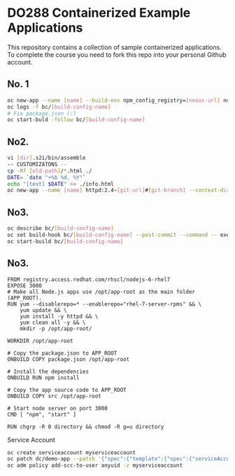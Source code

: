 # DO288 Containerized Example Applications

This repository contains a collection of sample containerized applications.  To complete the course you need to fork this repo into your personal Github account.

## No. 1

```sh
oc new-app --name [name] --build-env npm_config_registry=[nexus-url] nodejs:16-ubi8~[git-url]#[git-branch] --context-dir[git-context-dir]
oc logs -f bc/[build-config-name]
# Fix package.json (:)
oc start-buld -follow bc/[build-config-name]
```

## No2. 

```sh
vi [dir].s2i/bin/assemble
-- CUSTOMIZATONS -- 
cp -Rf [old-path]/*.html ./
DATE= `date "+%b %d, %Y"`
echo "[text] $DATE" >> ./info.html
oc new-app --name [name] httpd:2.4~[git-url]#[git-branch] --context-dir[git-context-dir]
```

## No3. 

```sh
oc describe bc/[build-config-name]
oc set build-hook bc/[build-config-name] --post-commit --command -- exec python smthg.py 
oc start-build bc/[build-config-name]
```


## No3. 

```docker
FROM registry.access.redhat.com/rhscl/nodejs-6-rhel7
EXPOSE 3000
# Make all Node.js apps use /opt/app-root as the main folder (APP_ROOT).
RUN yum --disablerepo=* --enablerepo="rhel-7-server-rpms" && \
    yum update && \
    yum install -y httpd && \
    yum clean all -y && \
    mkdir -p /opt/app-root/

WORKDIR /opt/app-root

# Copy the package.json to APP_ROOT
ONBUILD COPY package.json /opt/app-root

# Install the dependencies
ONBUILD RUN npm install

# Copy the app source code to APP_ROOT
ONBUILD COPY src /opt/app-root

# Start node server on port 3000
CMD [ "npm", "start" ]

RUN chgrp -R 0 directory && chmod -R g=u directory
```

Service Account

```sh
oc create serviceaccount myserviceaccount
oc patch dc/demo-app --patch '{"spec":{"template":{"spec":{"serviceAccountName": "myserviceaccount"}}}}'
oc adm policy add-scc-to-user anyuid -z myserviceaccount
```
